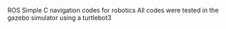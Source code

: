 ROS
Simple C navigation codes for robotics
All codes were tested in the gazebo simulator using a turtlebot3
